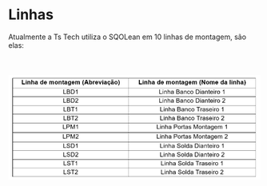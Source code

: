 # Linhas
<link rel="stylesheet" href="Docs/custom.css">
Atualmente a Ts Tech utiliza o SQOLean em 10 linhas de montagem, são elas:
<br><br><br><br>
 
 <div style="text-align:center"><img src="./images/linha_descricao.jpg"></div>
